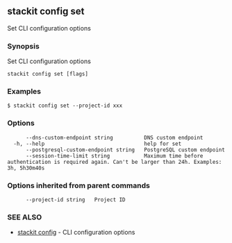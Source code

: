 ## stackit config set

Set CLI configuration options

### Synopsis

Set CLI configuration options

```
stackit config set [flags]
```

### Examples

```
$ stackit config set --project-id xxx
```

### Options

```
      --dns-custom-endpoint string          DNS custom endpoint
  -h, --help                                help for set
      --postgresql-custom-endpoint string   PostgreSQL custom endpoint
      --session-time-limit string           Maximum time before authentication is required again. Can't be larger than 24h. Examples: 3h, 5h30m40s
```

### Options inherited from parent commands

```
      --project-id string   Project ID
```

### SEE ALSO

* [stackit config](./stackit_config.md)	 - CLI configuration options

